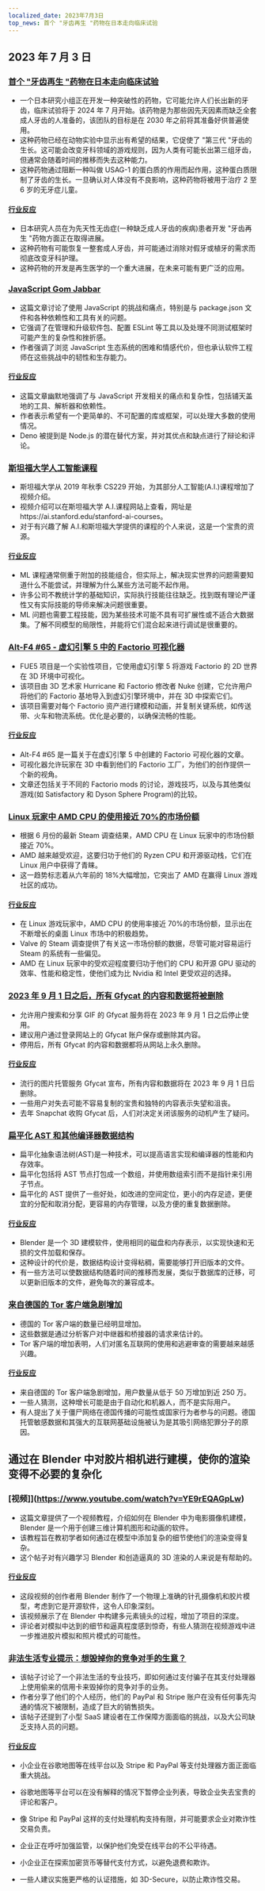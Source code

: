 ```yaml
---
localized_date: 2023年7月3日
top_news: 首个 "牙齿再生 "药物在日本走向临床试验
---
```


## 2023 年 7 月 3 日

### [首个 "牙齿再生 "药物在日本走向临床试验](https://mainichi.jp/english/articles/20230609/p2a/00m/0sc/026000c)

- 一个日本研究小组正在开发一种突破性的药物，它可能允许人们长出新的牙齿，临床试验将于 2024 年 7 月开始。该药物是为那些因先天因素而缺乏全套成人牙齿的人准备的，该团队的目标是在 2030 年之前将其准备好供普遍使用。
- 这种药物已经在动物实验中显示出有希望的结果，它促使了 "第三代 "牙齿的生长。这可能会改变牙科领域的游戏规则，因为人类有可能长出第三组牙齿，但通常会随着时间的推移而失去这种能力。
- 这种药物通过阻断一种叫做 USAG-1 的蛋白质的作用而起作用，这种蛋白质限制了牙齿的生长。一旦确认对人体没有不良影响，这种药物将被用于治疗 2 至 6 岁的无牙症儿童。

#### [行业反应](http://news.ycombinator.com/item?id=36563590)

- 日本研究人员在为先天性无齿症(一种缺乏成人牙齿的疾病)患者开发 "牙齿再生 "药物方面正在取得进展。
- 这种药物有可能恢复一整套成人牙齿，并可能通过消除对假牙或植牙的需求而彻底改变牙科护理。
- 这种药物的开发是再生医学的一个重大进展，在未来可能有更广泛的应用。

### [JavaScript Gom Jabbar](https://frantic.im/javascript-gom-jabbar/)

- 这篇文章讨论了使用 JavaScript 的挑战和痛点，特别是与 package.json 文件和各种依赖性和工具有关的问题。
- 它强调了在管理和升级软件包、配置 ESLint 等工具以及处理不同测试框架时可能产生的复杂性和挫折感。
- 作者强调了浏览 JavaScript 生态系统的困难和情感代价，但也承认软件工程师在这些挑战中的韧性和生存能力。

#### [行业反应](http://news.ycombinator.com/item?id=36564010)

- 这篇文章幽默地强调了与 JavaScript 开发相关的痛点和复杂性，包括铺天盖地的工具、解析器和依赖性。
- 作者表示希望有一个更简单的、不可配置的库或框架，可以处理大多数的使用情况。
- Deno 被提到是 Node.js 的潜在替代方案，并对其优点和缺点进行了辩论和评论。

### [斯坦福大学人工智能课程](https://ai.stanford.edu/courses/)

- 斯坦福大学从 2019 年秋季 CS229 开始，为其部分人工智能(A.I.)课程增加了视频介绍。
- 视频介绍可以在斯坦福大学 A.I.课程网站上查看，网址是https://ai.stanford.edu/stanford-ai-courses。
- 对于有兴趣了解 A.I.和斯坦福大学提供的课程的个人来说，这是一个宝贵的资源。

#### [行业反应](http://news.ycombinator.com/item?id=36562502)

- ML 课程通常侧重于附加的技能组合，但实际上，解决现实世界的问题需要知道什么不能尝试，并理解为什么某些方法可能不起作用。
- 许多公司不教统计学的基础知识，实际执行技能往往缺乏。找到既有理论严谨性又有实际技能的导师来解决问题很重要。
- ML 问题也需要工程技能，因为某些技术可能不具有可扩展性或不适合大数据集。了解不同模型的局限性，并能将它们混合起来进行调试是很重要的。

### [Alt-F4 #65 - 虚幻引擎 5 中的 Factorio 可视化器](https://alt-f4.blog/ALTF4-65/)

- FUE5 项目是一个实验性项目，它使用虚幻引擎 5 将游戏 Factorio 的 2D 世界在 3D 环境中可视化。
- 该项目由 3D 艺术家 Hurricane 和 Factorio 修改者 Nuke 创建，它允许用户将他们的 Factorio 基地导入到虚幻引擎环境中，并在 3D 中探索它们。
- 该项目需要对每个 Factorio 资产进行建模和动画，并复制关键系统，如传送带、火车和物流系统。优化是必要的，以确保流畅的性能。

#### [行业反应](http://news.ycombinator.com/item?id=36561847)

- Alt-F4 #65 是一篇关于在虚幻引擎 5 中创建的 Factorio 可视化器的文章。
- 可视化器允许玩家在 3D 中看到他们的 Factorio 工厂，为他们的创作提供一个新的视角。
- 文章还包括关于不同的 Factorio mods 的讨论，游戏技巧，以及与其他类似游戏(如 Satisfactory 和 Dyson Sphere Program)的比较。

### [Linux 玩家中 AMD CPU 的使用接近 70%的市场份额](https://www.phoronix.com/news/AMD-CPU-Linux-Gaming-67p)

- 根据 6 月份的最新 Steam 调查结果，AMD CPU 在 Linux 玩家中的市场份额接近 70%。
- AMD 越来越受欢迎，这要归功于他们的 Ryzen CPU 和开源驱动栈，它们在 Linux 用户中获得了青睐。
- 这一趋势标志着从六年前的 18%大幅增加，它突出了 AMD 在赢得 Linux 游戏社区的成功。

#### [行业反应](http://news.ycombinator.com/item?id=36563979)

- 在 Linux 游戏玩家中，AMD CPU 的使用率接近 70%的市场份额，显示出在不断增长的桌面 Linux 市场中的积极趋势。
- Valve 的 Steam 调查提供了有关这一市场份额的数据，尽管可能对容易运行 Steam 的系统有一些偏见。
- AMD 在 Linux 玩家中的受欢迎程度要归功于他们的 CPU 和开源 GPU 驱动的效率、性能和稳定性，使他们成为比 Nvidia 和 Intel 更受欢迎的选择。

### [2023 年 9 月 1 日之后，所有 Gfycat 的内容和数据将被删除](https://gfycat.com/)

- 允许用户搜索和分享 GIF 的 Gfycat 服务将在 2023 年 9 月 1 日之后停止使用。
- 建议用户通过登录网站上的 Gfycat 账户保存或删除其内容。
- 停用后，所有 Gfycat 的内容和数据都将从网站上永久删除。

#### [行业反应](http://news.ycombinator.com/item?id=36557287)

- 流行的图片托管服务 Gfycat 宣布，所有内容和数据将在 2023 年 9 月 1 日后删除。
- 一些用户对失去可能不容易复制的宝贵和独特的内容表示失望和沮丧。
- 去年 Snapchat 收购 Gfycat 后，人们对决定关闭该服务的动机产生了疑问。

### [扁平化 AST 和其他编译器数据结构](https://www.cs.cornell.edu/~asampson/blog/flattening.html)

- 扁平化抽象语法树(AST)是一种技术，可以提高语言实现和编译器的性能和内存效率。
- 扁平化包括将 AST 节点打包成一个数组，并使用数组索引而不是指针来引用子节点。
- 扁平化的 AST 提供了一些好处，如改进的空间定位，更小的内存足迹，更便宜的分配和取消分配，更容易的内存管理，以及方便的重复数据删除。

#### [行业反应](http://news.ycombinator.com/item?id=36559346)

- Blender 是一个 3D 建模软件，使用相同的磁盘和内存表示，以实现快速和无损的文件加载和保存。
- 这种设计的代价是，数据结构设计变得粘稠，需要能够打开旧版本的文件。
- 有一些方法可以使数据结构随着时间的推移而发展，类似于数据库的迁移，可以更新旧版本的文件，避免每次的兼容成本。

### [来自德国的 Tor 客户端急剧增加](https://metrics.torproject.org/userstats-relay-country.html?start=2019-01-01&end=2023-07-02&country=de&events=off)

- 德国的 Tor 客户端的数量已经明显增加。
- 这些数据是通过分析客户对中继器和桥接器的请求来估计的。
- Tor 客户端的增加表明，人们对匿名互联网的使用和逃避审查的需要越来越感兴趣。

#### [行业反应](http://news.ycombinator.com/item?id=36560136)

- 来自德国的 Tor 客户端急剧增加，用户数量从低于 50 万增加到近 250 万。
- 一些人猜测，这种增长可能是由于自动化和机器人，而不是实际用户。
- 有人提出了关于僵尸网络在德国传播的可能性或国家行为者参与的问题。德国托管敏感数据和其强大的互联网基础设施被认为是其吸引网络犯罪分子的原因。

## 通过在 Blender 中对胶片相机进行建模，使你的渲染变得不必要的复杂化

### [视频]](https://www.youtube.com/watch?v=YE9rEQAGpLw)

- 这篇文章提供了一个视频教程，介绍如何在 Blender 中为电影摄像机建模，Blender 是一个用于创建三维计算机图形和动画的软件。
- 该教程旨在教初学者如何通过在模型中添加复杂的细节使他们的渲染变得复杂。
- 这个帖子对有兴趣学习 Blender 和创造逼真的 3D 渲染的人来说是有帮助的。

#### [行业反应](http://news.ycombinator.com/item?id=36562757)

- 这段视频的创作者用 Blender 制作了一个物理上准确的针孔摄像机和胶片模型，考虑到它是开源软件，这令人印象深刻。
- 该视频展示了在 Blender 中构建多元素镜头的过程，增加了项目的深度。
- 评论者对模拟中达到的细节和逼真程度感到惊奇，有些人猜测在视频游戏中进一步推进胶片模拟和照片模式的可能性。

### [非法生活专业提示：想毁掉你的竞争对手的生意？](https://oppositeinvictus.com/illegal-life-pro-tip-want-to-ruin-your-competitors-business)

- 该帖子讨论了一个非法生活的专业技巧，即如何通过支付骗子在其支付处理器上使用偷来的信用卡来毁掉你的竞争对手的业务。
- 作者分享了他们的个人经历，他们的 PayPal 和 Stripe 账户在没有任何事先沟通的情况下被限制，造成了巨大的销售损失。
- 该帖子还提到了小型 SaaS 建设者在工作保障方面面临的挑战，以及大公司缺乏支持人员的问题。

#### [行业反应](http://news.ycombinator.com/item?id=36566634)

- 小企业在谷歌地图等在线平台以及 Stripe 和 PayPal 等支付处理器方面正面临重大挑战。
- 谷歌地图等平台可以在没有解释的情况下暂停企业列表，导致企业失去宝贵的评论和客户。
- 像 Stripe 和 PayPal 这样的支付处理机构支持有限，并可能要求企业对欺诈性交易负责。

- 企业正在呼吁加强监管，以保护他们免受在线平台的不公平待遇。
- 小企业正在探索加密货币等替代支付方式，以避免退费和欺诈。
- 一些人建议实施更严格的认证措施，如 3D-Secure，以防止欺诈性交易。
